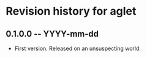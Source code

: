 # Revision history for aglet

## 0.1.0.0 -- YYYY-mm-dd

* First version. Released on an unsuspecting world.
